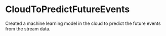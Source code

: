 # CloudToPredictFutureEvents
Created a machine learning model in the cloud to predict the future events from the stream data.
